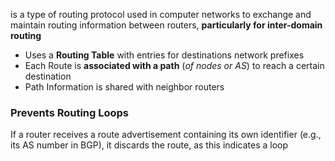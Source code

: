 is a type of routing protocol used in computer networks to exchange and maintain routing information between routers, **particularly for inter-domain routing**
- Uses a **Routing Table** with entries for destinations network prefixes
- Each Route is **associated with a path** (*of nodes or AS*) to reach a certain destination
- Path Information is shared with neighbor routers 


### Prevents Routing Loops
If a router receives a route advertisement containing its own identifier (e.g., its AS number in BGP), it discards the route, as this indicates a loop